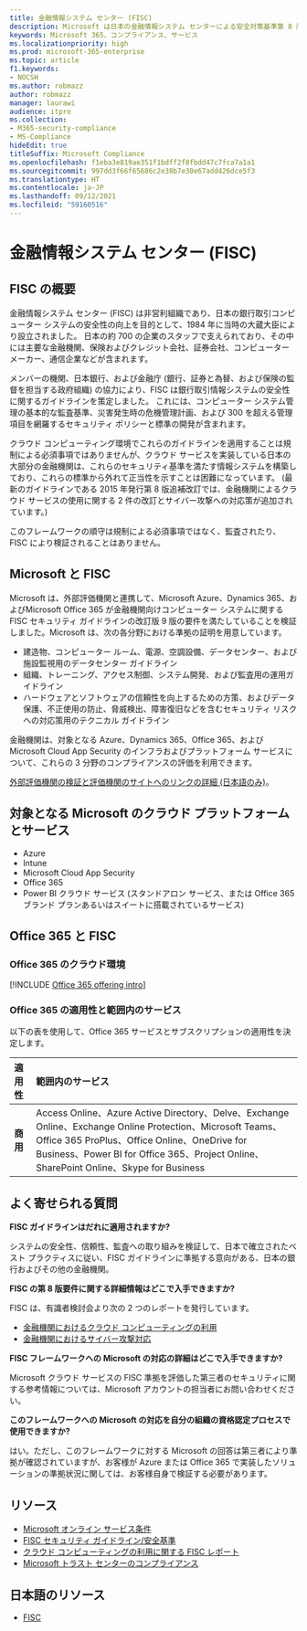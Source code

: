 ```yaml
---
title: 金融情報システム センター (FISC)
description: Microsoft は日本の金融情報システム センターによる安全対策基準第 8 版の要件を満たしています。
keywords: Microsoft 365、コンプライアンス、サービス
ms.localizationpriority: high
ms.prod: microsoft-365-enterprise
ms.topic: article
f1.keywords:
- NOCSH
ms.author: robmazz
author: robmazz
manager: laurawi
audience: itpro
ms.collection:
- M365-security-compliance
- MS-Compliance
hideEdit: true
titleSuffix: Microsoft Compliance
ms.openlocfilehash: f1eba3e819ae351f1bdff2f8fbdd47c7fca7a1a1
ms.sourcegitcommit: 997dd3f66f65686c2e38b7e30e67add426dce5f3
ms.translationtype: HT
ms.contentlocale: ja-JP
ms.lasthandoff: 09/12/2021
ms.locfileid: "59160516"
---
```

# <a name="center-for-financial-industry-information-systems-fisc"></a>金融情報システム センター (FISC)

## <a name="fisc-overview"></a>FISC の概要

金融情報システム センター (FISC) は非営利組織であり、日本の銀行取引コンピューター システムの安全性の向上を目的として、1984 年に当時の大蔵大臣により設立されました。 日本の約 700 の企業のスタッフで支えられており、その中には主要な金融機関、保険およびクレジット会社、証券会社、コンピューター メーカー、通信企業などが含まれます。

メンバーの機関、日本銀行、および金融庁 (銀行、証券と為替、および保険の監督を担当する政府組織) の協力により、FISC は銀行取引情報システムの安全性に関するガイドラインを策定しました。 これには、コンピューター システム管理の基本的な監査基準、災害発生時の危機管理計画、および 300 を超える管理項目を網羅するセキュリティ ポリシーと標準の開発が含まれます。

クラウド コンピューティング環境でこれらのガイドラインを適用することは規制による必須事項ではありませんが、クラウド サービスを実装している日本の大部分の金融機関は、これらのセキュリティ基準を満たす情報システムを構築しており、これらの標準から外れて正当性を示すことは困難になっています。 (最新のガイドラインである 2015 年発行第 8 版追補改訂では、金融機関によるクラウド サービスの使用に関する 2 件の改訂とサイバー攻撃への対応策が追加されています。)

このフレームワークの順守は規制による必須事項ではなく、監査されたり、FISC により検証されることはありません。

## <a name="microsoft-and-fisc"></a>Microsoft と FISC

Microsoft は、外部評価機関と連携して、Microsoft Azure、Dynamics 365、およびMicrosoft Office 365 が金融機関向けコンピューター システムに関する FISC セキュリティ ガイドラインの改訂版 9 版の要件を満たしていることを検証しました。Microsoft は、次の各分野における準拠の証明を用意しています。

- 建造物、コンピューター ルーム、電源、空調設備、データセンター、および施設監視用のデータセンター ガイドライン
- 組織、トレーニング、アクセス制御、システム開発、および監査用の運用ガイドライン
- ハードウェアとソフトウェアの信頼性を向上するための方策、およびデータ保護、不正使用の防止、脅威検出、障害復旧などを含むセキュリティ リスクへの対応策用のテクニカル ガイドライン

金融機関は、対象となる Azure、Dynamics 365、Office 365、および Microsoft Cloud App Security のインフラおよびプラットフォーム サービスについて、これらの 3 分野のコンプライアンスの評価を利用できます。

[外部評価機関の検証と評価機関のサイトへのリンクの詳細 (日本語のみ)](https://cloudblogs.microsoft.com/industry-blog/ja-jp/financial-services/2018/05/11/fisc_v9/)。

## <a name="microsoft-in-scope-cloud-platforms--services"></a>対象となる Microsoft のクラウド プラットフォームとサービス

- Azure
- Intune
- Microsoft Cloud App Security
- Office 365
- Power BI クラウド サービス (スタンドアロン サービス、または Office 365 ブランド プランあるいはスイートに搭載されているサービス)

## <a name="office-365-and-fisc"></a>Office 365 と FISC

### <a name="office-365-cloud-environments"></a>Office 365 のクラウド環境

[!INCLUDE [Office 365 offering intro](../includes/o365-offering-introduction.md)]

### <a name="office-365-applicability-and-in-scope-services"></a>Office 365 の適用性と範囲内のサービス

以下の表を使用して、Office 365 サービスとサブスクリプションの適用性を決定します。

| **適用性** | **範囲内のサービス** |
|:------------------|:----------------------|
| **商用** | Access Online、Azure Active Directory、Delve、Exchange Online、Exchange Online Protection、Microsoft Teams、Office 365 ProPlus、Office Online、OneDrive for Business、Power BI for Office 365、Project Online、SharePoint Online、Skype for Business |

## <a name="frequently-asked-questions"></a>よく寄せられる質問

**FISC ガイドラインはだれに適用されますか?**

システムの安全性、信頼性、監査への取り組みを検証して、日本で確立されたベスト プラクティスに従い、FISC ガイドラインに準拠する意向がある、日本の銀行およびその他の金融機関。

**FISC の第 8 版要件に関する詳細情報はどこで入手できますか?**

FISC は、有識者検討会より次の 2 つのレポートを発行しています。

- [金融機関におけるクラウド コンピューティングの利用](https://aka.ms/cloud-computing-report-en)
- [金融機関におけるサイバー攻撃対応](https://aka.ms/cyberattack-counter)

**FISC フレームワークへの Microsoft の対応の詳細はどこで入手できますか?**

Microsoft クラウド サービスの FISC 準拠を評価した第三者のセキュリティに関する参考情報については、Microsoft アカウントの担当者にお問い合わせください。

**このフレームワークへの Microsoft の対応を自分の組織の資格認定プロセスで使用できますか?**

はい。ただし、このフレームワークに対する Microsoft の回答は第三者により準拠が確認されていますが、お客様が Azure または Office 365 で実装したソリューションの準拠状況に関しては、お客様自身で検証する必要があります。

## <a name="resources"></a>リソース

- [Microsoft オンライン サービス条件](https://aka.ms/Online-Services-Terms)
- [FISC セキュリティ ガイドライン/安全基準](https://www.fisc.or.jp/english)
- [クラウド コンピューティングの利用に関する FISC レポート](https://aka.ms/cloud-computing-report-en)
- [Microsoft トラスト センターのコンプライアンス](https://www.microsoft.com/trust-center/compliance/compliance-overview)

## <a name="resources-in-japanese"></a>日本語のリソース

- [FISC](https://www.fisc.or.jp/)
